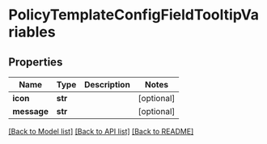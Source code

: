 # PolicyTemplateConfigFieldTooltipVariables

## Properties
Name | Type | Description | Notes
------------ | ------------- | ------------- | -------------
**icon** | **str** |  | [optional] 
**message** | **str** |  | [optional] 

[[Back to Model list]](../README.md#documentation-for-models) [[Back to API list]](../README.md#documentation-for-api-endpoints) [[Back to README]](../README.md)


